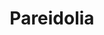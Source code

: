 ---
title: Pareidolia
crosslinks:
- youtubefactsbot
- u_imguralbumbot
- mildlyinteresting
- livven
- pics
- funny
- botwatch
- youtubot
- totallynotrobots
- MassdropBot
- xkcd
- anti_gif_bot
- photoshopbattles
- xdfp
- misleadingthumbnails
- evilbuildings
- beetlejuicing
- mildlypenis
- oddlysatisfying
- RoastMe
---